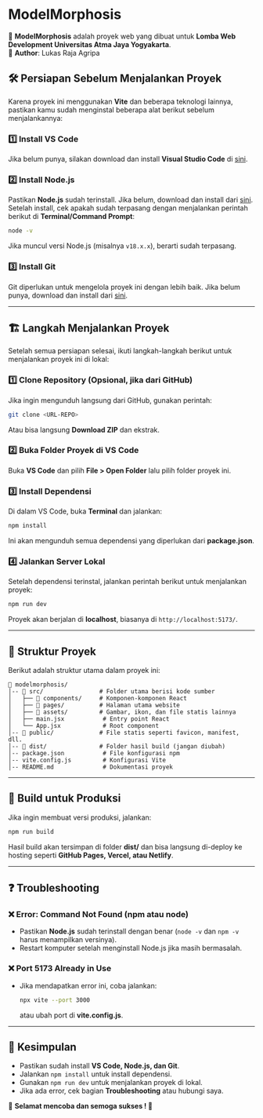 # ModelMorphosis

🚀 **ModelMorphosis** adalah proyek web yang dibuat untuk **Lomba Web Development Universitas Atma Jaya Yogyakarta**.  
📌 **Author**: Lukas Raja Agripa  

## 🛠 Persiapan Sebelum Menjalankan Proyek  

Karena proyek ini menggunakan **Vite** dan beberapa teknologi lainnya, pastikan kamu sudah menginstal beberapa alat berikut sebelum menjalankannya:  

### 1️⃣ **Install VS Code**  
Jika belum punya, silakan download dan install **Visual Studio Code** di [sini](https://code.visualstudio.com/).  

### 2️⃣ **Install Node.js**  
Pastikan **Node.js** sudah terinstall. Jika belum, download dan install dari [sini](https://nodejs.org/).  
Setelah install, cek apakah sudah terpasang dengan menjalankan perintah berikut di **Terminal/Command Prompt**:  

```sh
node -v
```

Jika muncul versi Node.js (misalnya `v18.x.x`), berarti sudah terpasang.  

### 3️⃣ **Install Git**  
Git diperlukan untuk mengelola proyek ini dengan lebih baik. Jika belum punya, download dan install dari [sini](https://git-scm.com/downloads).  

---

## 🏗 Langkah Menjalankan Proyek  

Setelah semua persiapan selesai, ikuti langkah-langkah berikut untuk menjalankan proyek ini di lokal:  

### 1️⃣ **Clone Repository (Opsional, jika dari GitHub)**  
Jika ingin mengunduh langsung dari GitHub, gunakan perintah:  
```sh
git clone <URL-REPO>
```
Atau bisa langsung **Download ZIP** dan ekstrak.  

### 2️⃣ **Buka Folder Proyek di VS Code**  
Buka **VS Code** dan pilih **File > Open Folder** lalu pilih folder proyek ini.  

### 3️⃣ **Install Dependensi**  
Di dalam VS Code, buka **Terminal** dan jalankan:  
```sh
npm install
```
Ini akan mengunduh semua dependensi yang diperlukan dari **package.json**.  

### 4️⃣ **Jalankan Server Lokal**  
Setelah dependensi terinstal, jalankan perintah berikut untuk menjalankan proyek:  
```sh
npm run dev
```
Proyek akan berjalan di **localhost**, biasanya di `http://localhost:5173/`.  

---

## 📁 **Struktur Proyek**  
Berikut adalah struktur utama dalam proyek ini:  
```
📂 modelmorphosis/
│-- 📂 src/                # Folder utama berisi kode sumber
│   ├── 📂 components/     # Komponen-komponen React
│   ├── 📂 pages/          # Halaman utama website
│   ├── 📂 assets/         # Gambar, ikon, dan file statis lainnya
│   ├── main.jsx           # Entry point React
│   └── App.jsx            # Root component
│-- 📂 public/             # File statis seperti favicon, manifest, dll.
│-- 📂 dist/               # Folder hasil build (jangan diubah)
│-- package.json           # File konfigurasi npm
│-- vite.config.js         # Konfigurasi Vite
│-- README.md              # Dokumentasi proyek
```

---

## 🔧 **Build untuk Produksi**  
Jika ingin membuat versi produksi, jalankan:  
```sh
npm run build
```
Hasil build akan tersimpan di folder **dist/** dan bisa langsung di-deploy ke hosting seperti **GitHub Pages, Vercel, atau Netlify**.  

---

## ❓ **Troubleshooting**  

### ❌ **Error: Command Not Found (npm atau node)**  
- Pastikan **Node.js** sudah terinstall dengan benar (`node -v` dan `npm -v` harus menampilkan versinya).  
- Restart komputer setelah menginstall Node.js jika masih bermasalah.  

### ❌ **Port 5173 Already in Use**  
- Jika mendapatkan error ini, coba jalankan:  
  ```sh
  npx vite --port 3000
  ```
  atau ubah port di **vite.config.js**.  

---

## 📌 **Kesimpulan**  
- Pastikan sudah install **VS Code, Node.js, dan Git**.  
- Jalankan `npm install` untuk install dependensi.  
- Gunakan `npm run dev` untuk menjalankan proyek di lokal.  
- Jika ada error, cek bagian **Troubleshooting** atau hubungi saya.  

🎉 **Selamat mencoba dan semoga sukses ! 🚀**  
